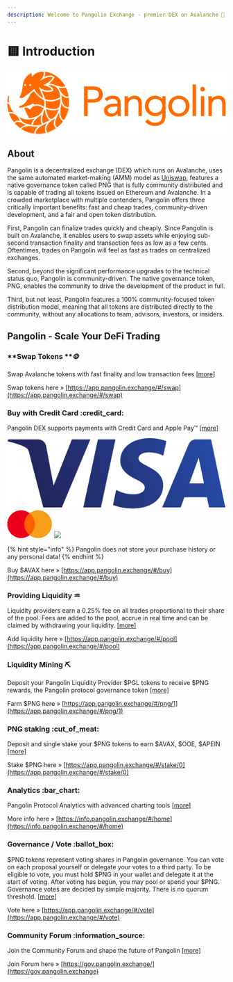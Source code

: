 ```yaml
---
description: Welcome to Pangolin Exchange - premier DEX on Avalanche 🔺
---
```


# 🟨 Introduction

![](<.gitbook/assets/logo (2) (1).png>)

## About

Pangolin is a decentralized exchange (DEX) which runs on Avalanche, uses the same automated market-making (AMM) model as [Uniswap](https://docs.uniswap.org/protocol/V2/concepts/protocol-overview/how-uniswap-works), features a native governance token called PNG that is fully community distributed and is capable of trading all tokens issued on Ethereum and Avalanche. In a crowded marketplace with multiple contenders, Pangolin offers three critically important benefits: fast and cheap trades, community-driven development, and a fair and open token distribution.

First, Pangolin can finalize trades quickly and cheaply. Since Pangolin is built on Avalanche, it enables users to swap assets while enjoying sub-second transaction finality and transaction fees as low as a few cents. Oftentimes, trades on Pangolin will feel as fast as trades on centralized exchanges.&#x20;

Second, beyond the significant performance upgrades to the technical status quo, Pangolin is community-driven. The native governance token, PNG, enables the community to drive the development of the product in full.&#x20;

Third, but not least, Pangolin features a 100% community-focused token distribution model, meaning that all tokens are distributed directly to the community, without any allocations to team, advisors, investors, or insiders.



## Pangolin - Scale Your DeFi Trading



### **Swap Tokens **:coin:&#x20;

Swap Avalanche tokens with fast finality and low transaction fees [\[more\]](getting-started-on-pangolin/trading.md)

Swap tokens here » [https://app.pangolin.exchange/#/swap](https://app.pangolin.exchange/#/swap)



### Buy with Credit Card :credit\_card:&#x20;

Pangolin DEX supports payments with Credit Card and Apple Pay™ [\[more\]](getting-started-on-pangolin/buy-with-credit-card/)

![](.gitbook/assets/visa-logo.png) ![](.gitbook/assets/mc-logo-52.svg) ![](https://app.pangolin.exchange/static/media/Apple\_Pay\_Mark\_RGB\_041619.fe4f01ad.svg)

{% hint style="info" %}
Pangolin does not store your purchase history or any personal data!
{% endhint %}

Buy $AVAX here » [https://app.pangolin.exchange/#/buy](https://app.pangolin.exchange/#/buy)



### Providing Liquidity :aquarius:&#x20;

Liquidity providers earn a 0.25% fee on all trades proportional to their share of the pool. Fees are added to the pool, accrue in real time and can be claimed by withdrawing your liquidity. [\[more\]](getting-started-on-pangolin/stake-liquidity.md)

Add liquidity here » [https://app.pangolin.exchange/#/pool](https://app.pangolin.exchange/#/pool)



### Liquidity Mining :pick:&#x20;

Deposit your Pangolin Liquidity Provider $PGL tokens to receive $PNG rewards, the Pangolin protocol governance token [\[more\]](getting-started-on-pangolin/liquidity-mining.md)

Farm $PNG here » [https://app.pangolin.exchange/#/png/1](https://app.pangolin.exchange/#/png/1)



### PNG staking :cut\_of\_meat:&#x20;

Deposit and single stake your $PNG tokens to earn $AVAX, $OOE, $APEIN [\[more\]](getting-started-on-pangolin/staking-png.md)

Stake $PNG here » [https://app.pangolin.exchange/#/stake/0](https://app.pangolin.exchange/#/stake/0)



### Analytics :bar\_chart:&#x20;

Pangolin Protocol Analytics with advanced charting tools [\[more\]](getting-started-on-pangolin/analytics.md)

More info here » [https://info.pangolin.exchange/#/home](https://info.pangolin.exchange/#/home)



### Governance / Vote :ballot\_box:&#x20;

$PNG tokens represent voting shares in Pangolin governance. You can vote on each proposal yourself or delegate your votes to a third party. To be eligible to vote, you must hold $PNG in your wallet and delegate it at the start of voting. After voting has begun, you may pool or spend your $PNG. Governance votes are decided by simple majority. There is no quorum threshold. [\[more\]](getting-started-on-pangolin/governance-vote.md)

Vote here » [https://app.pangolin.exchange/#/vote](https://app.pangolin.exchange/#/vote)



### Community Forum :information\_source:&#x20;

Join the Community Forum and shape the future of Pangolin [\[more\]](getting-started-on-pangolin/community-forum.md)

Join Forum here » [https://gov.pangolin.exchange/](https://gov.pangolin.exchange)

